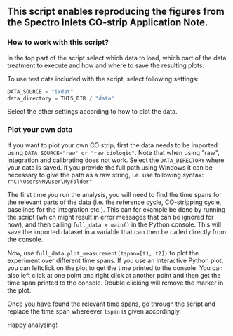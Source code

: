 ## This script enables reproducing the figures from the Spectro Inlets CO-strip Application Note.


### How to work with this script?

In the top part of the script select which data to load, which part of the data treatment to execute and how and where to save the resulting plots. 

To use test data included with the script, select following settings: 
```python
DATA_SOURCE = "ixdat" 
data_directory = THIS_DIR / "data"
```

Select the other settings according to how to plot the data.

### Plot your own data
If you want to plot your own CO strip, first the data needs to be imported using `DATA_SOURCE="raw" or "raw_biologic"`.
Note that when using "raw", integration and calibrating does not work. 
Select the `DATA_DIRECTORY` where your data is saved. If you provide the full path using Windows it can be necessary to give the path as a raw string, i.e. use following syntax: `r"C:\Users\MyUser\MyFolder"`

The first time you run the analysis, you will need to find the time spans for the relevant parts of the data (i.e. the reference cycle, CO-stripping cycle, baselines for the integration etc.). This can for example be done by running the script (which might result in error messages that can be ignored for now), and then calling `full_data = main()` in the Python console. This will save the imported dataset in a variable that can then be called directly from the console. 

Now, use `full_data.plot_measurement(tspan=[t1, t2])` to plot the experiment over different time spans. If you use an interactive Python plot, you can leftclick on the plot to get the time printed to the console. You can also left click at one point and right click at another point and then get the time span printed to the console. Double clicking will remove the marker in the plot. 

Once you have found the relevant time spans, go through the script and replace the time span whereever `tspan` is given accordingly. 

Happy analysing!


